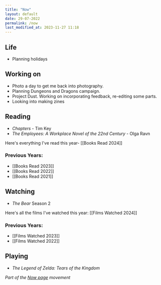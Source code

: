 ```yaml
---
title: "Now"
layout: default
date: 29-07-2022
permalink: /now
last_modified_at: 2023-11-27 11:18
---
```


## Life

- Planning holidays

## Working on

- Photo a day to get me back into photography.
- Planning Dungeons and Dragons campaign. 
- Project Dust. Working on incorporating feedback, re-editing some parts. 
- Looking into making zines
## Reading

- *Chapters* - Tim Key
- *The Employees: A Workplace Novel of the 22nd Century* - Olga Ravn

Here's everything I've read this year- [[Books Read 2024]]
### Previous Years:

- [[Books Read 2023]]
- [[Books Read 2022]]  
- [[Books Read 2021]] 

## Watching

- *The Bear* Season 2

Here's all the films I've watched this year: [[Films Watched 2024]]

### Previous Years:

- [[Films Watched 2023]]
- [[Films Watched 2022]]

## Playing

- *The Legend of Zelda: Tears of the Kingdom*

*Part of the <a href="https://nownownow.com/about" >Now page</a> movement*
